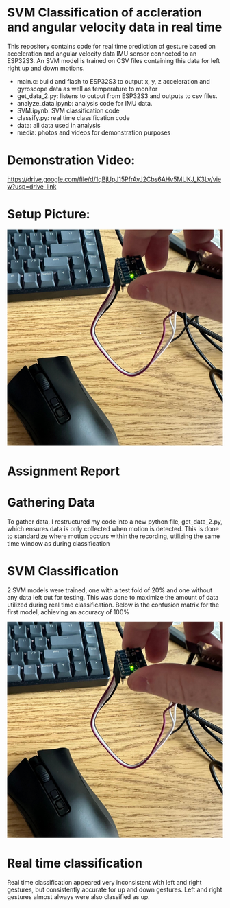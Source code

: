 # SVM Classification of accleration and angular velocity data in real time

This repository contains code for real time prediction of gesture based on acceleration and angular velocity data IMU sensor connected to an ESP32S3. An SVM model is trained on CSV files containing this data for left right up and down motions.


- main.c: build and flash to ESP32S3 to output x, y, z acceleration and gyroscope data as well as temperature to monitor
- get_data_2.py: listens to output from ESP32S3 and outputs to csv files. 
- analyze_data.ipynb: analysis code for IMU data. 
- SVM.ipynb: SVM classification code
- classify.py: real time classification code
- data: all data used in analysis
- media: photos and videos for demonstration purposes

# Demonstration Video: 
https://drive.google.com/file/d/1qBjUpJ15PfrAvJ2Cbs6AHv5MUKJ_K3Lv/view?usp=drive_link


# Setup Picture:
![alt text](image-1.png)

# Assignment Report

# Gathering Data

To gather data, I restructured my code into a new python file, get_data_2.py, which ensures data is only collected when motion is detected. This is done to standardize where motion occurs within the recording, utilizing the same time window as during classification

# SVM Classification

2 SVM models were trained, one with a test fold of 20% and one without any data left out for testing. This was done to maximize the amount of data utilized during real time classification. Below is the confusion matrix for the first model, achieving an accuracy of 100%

![alt text](image.png)

# Real time classification

Real time classification appeared very inconsistent with left and right gestures, but consistently accurate for up and down gestures. Left and right gestures almost always were also classified as up. 


